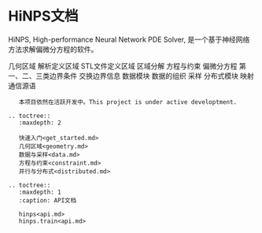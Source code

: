 # HiNPS文档

HiNPS, High-performance Neural Network PDE Solver, 是一个基于神经网络方法求解偏微分方程的软件。

   几何区域
      解析定义区域
      STL文件定义区域
      区域分解
   方程与约束
      偏微分方程
      第一、二、三类边界条件
      交换边界信息
   数据模块
      数据的组织
      采样
   分布式模块
      映射
      通信源语

```{admonition} 友情提示
   本项目依然在活跃开发中。This project is under active developtment.
```

```{eval-rst}
.. toctree::
   :maxdepth: 2

   快速入门<get_started.md>
   几何区域<geometry.md>
   数据与采样<data.md>
   方程与约束<constraint.md>
   并行与分布式<distributed.md>
```

```{eval-rst}
.. toctree::
   :maxdepth: 1
   :caption: API文档

   hinps<api.md>
   hinps.train<api.md>
```


<!-- 
.. Indices and tables
.. ==================
.. * :ref:`genindex`
.. * :ref:`modindex`
.. * :ref:`search` -->
